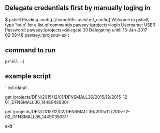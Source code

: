 

## Delegate credentials first by manually loging in
$ pshell 
Reading config [/home/dfn-user/.mf_config]
Welcome to pshell, type 'help' for a list of commands
pawsey:/projects>login
Username: USER
Password: 
pawsey:/projects>delegate 30
Delegating until: 15-Jan-2017 02:09:48
pawsey:/projects>exit

## command to run
`pshell -i`


## example script
`
lcd /data1

get /projects/DFN/2015/12/01/DFNSMALL36/2015/12/2015-12-01_DFNSMALL36_1448948630/ 

get /projects/DFN/2015/12/02/DFNSMALL36/2015/12/2015-12-02_DFNSMALL36_1449035031/ 

exit
`
